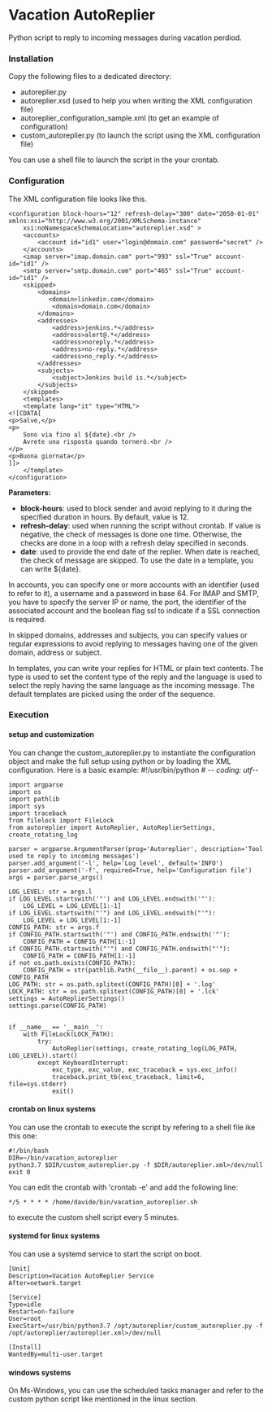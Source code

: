 # Vacation AutoReplier 
Python script to reply to incoming messages during vacation perdiod.


### Installation

Copy the following files to a dedicated directory:
- autoreplier.py
- autoreplier.xsd (used to help you when writing the XML configuration file)
- autoreplier_configuration_sample.xml (to get an example of configuration)
- custom_autoreplier.py (to launch the script using the XML configuration file)

You can use a shell file to launch the script in the your crontab.


### Configuration

The XML configuration file looks like this.

    <configuration block-hours="12" refresh-delay="300" date="2050-01-01" xmlns:xsi="http://www.w3.org/2001/XMLSchema-instance"
        xsi:noNamespaceSchemaLocation="autoreplier.xsd" >
        <accounts>
            <account id="id1" user="login@domain.com" password="secret" />
        </accounts>
        <imap server="imap.domain.com" port="993" ssl="True" account-id="id1" />
        <smtp server="smtp.domain.com" port="465" ssl="True" account-id="id1" />
        <skipped>
            <domains>
               <domain>linkedin.com</domain>
                <domain>domain.com</domain>
            </domains>
            <addresses>
                <address>jenkins.*</address>
                <address>alert@.*</address>
                <address>noreply.*</address>
                <address>no-reply.*</address>
                <address>no_reply.*</address>
            </addresses>
            <subjects>
                <subject>Jenkins build is.*</subject>
            </subjects>
        </skipped>
        <templates>
        <template lang="it" type="HTML">
    <![CDATA[
    <p>Salve,</p>
    <p>
        Sono via fino al ${date}.<br />
        Avrete una risposta quando tornerò.<br />
    </p>
    <p>Buona giornata</p>
    ]]>
        </template>
    </configuration>


**Parameters:**
- **block-hours**: used to block sender and avoid replying to it during the specified duration in hours. By default, value is 12.
- **refresh-delay**: used when running the script without crontab. If value is negative, the check of messages is done one time. Otherwise, the checks are done in a loop with a refresh delay specified in seconds.
- **date**: used to provide the end date of the replier. When date is reached, the check of message are skipped. To use the date in a template, you can write ${date}.

In accounts, you can specify one or more accounts with an identifier (used to refer to it), a username and a password in base 64.
For IMAP and SMTP, you have to specify the server IP or name, the port, the identifier of the associated account and the boolean flag ssl to indicate if a SSL connection is required. 

In skipped domains, addresses and subjects, you can specify values or regular expressions to avoid replying to messages having one of the given domain, address or subject.

In templates, you can write your replies for HTML or plain text contents. The type is used to set the content type of the reply and the language is used to select the reply having the same language as the incoming message. The default templates are picked using the order of the sequence.


### Execution

#### setup and customization
You can change the custom_autoreplier.py to instantiate the configuration object and make the full setup using python or by loading the XML configuration.
Here is a basic example:
    #!/usr/bin/python
    # -*- coding: utf-*-
    
    import argparse
    import os
    import pathlib
    import sys
    import traceback
    from filelock import FileLock
    from autoreplier import AutoReplier, AutoReplierSettings, create_rotating_log
    
    parser = argparse.ArgumentParser(prog='Autoreplier', description='Tool used to reply to incoming messages')
    parser.add_argument('-l', help='Log level', default='INFO')
    parser.add_argument('-f', required=True, help='Configuration file')
    args = parser.parse_args()
    
    LOG_LEVEL: str = args.l
    if LOG_LEVEL.startswith('"') and LOG_LEVEL.endswith('"'):
        LOG_LEVEL = LOG_LEVEL[1:-1]
    if LOG_LEVEL.startswith("'") and LOG_LEVEL.endswith("'"):
        LOG_LEVEL = LOG_LEVEL[1:-1]
    CONFIG_PATH: str = args.f
    if CONFIG_PATH.startswith('"') and CONFIG_PATH.endswith('"'):
        CONFIG_PATH = CONFIG_PATH[1:-1]
    if CONFIG_PATH.startswith("'") and CONFIG_PATH.endswith("'"):
        CONFIG_PATH = CONFIG_PATH[1:-1]
    if not os.path.exists(CONFIG_PATH):
        CONFIG_PATH = str(pathlib.Path(__file__).parent) + os.sep + CONFIG_PATH
    LOG_PATH: str = os.path.splitext(CONFIG_PATH)[0] + '.log'
    LOCK_PATH: str = os.path.splitext(CONFIG_PATH)[0] + '.lck'
    settings = AutoReplierSettings()
    settings.parse(CONFIG_PATH)
    
    
    if __name__ == '__main__':
        with FileLock(LOCK_PATH):
            try:
                AutoReplier(settings, create_rotating_log(LOG_PATH, LOG_LEVEL)).start()
            except KeyboardInterrupt:
                exc_type, exc_value, exc_traceback = sys.exc_info()
                traceback.print_tb(exc_traceback, limit=6, file=sys.stderr)
                exit()

#### crontab on linux systems
You can use the crontab to execute the script by refering to a shell file ike this one:

    #!/bin/bash
    DIR=~/bin/vacation_autoreplier
    python3.7 $DIR/custom_autoreplier.py -f $DIR/autoreplier.xml>/dev/null
    exit 0

You can edit the crontab with 'crontab -e' and add the following line:

    */5 * * * * /home/davide/bin/vacation_autoreplier.sh
to execute the custom shell script every 5 minutes.

#### systemd for linux systems
You can use a systemd service to start the script on boot.

    [Unit]
    Description=Vacation AutoReplier Service
    After=network.target
    
    [Service]
    Type=idle
    Restart=on-failure
    User=root
    ExecStart=/usr/bin/python3.7 /opt/autoreplier/custom_autoreplier.py -f /opt/autoreplier/autoreplier.xml>/dev/null
    
    [Install]
    WantedBy=multi-user.target

#### windows systems
On Ms-Windows, you can use the scheduled tasks manager and refer to the custom python script like mentioned in the linux section. 